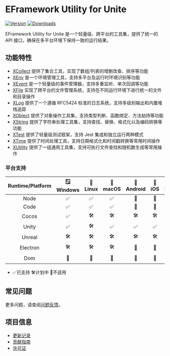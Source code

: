 # EFramework Utility for Unite

[![Version](https://img.shields.io/npm/v/org.eframework.uni.util)](https://www.npmjs.com/package/org.eframework.uni.util)
[![Downloads](https://img.shields.io/npm/dm/org.eframework.uni.util)](https://www.npmjs.com/package/org.eframework.uni.util)

EFramework Utility for Unite 是一个轻量级、跨平台的工具集，提供了统一的 API 接口，确保在多平台环境下保持一致的运行结果。

## 功能特性

- [XCollect](docs/XCollect.md) 提供了集合工具，实现了数组/列表的增删改查、排序等功能
- [XEnv](docs/XEnv.md) 是一个环境管理工具，支持多平台及运行时环境识别等功能
- [XEvent](docs/XEvent.md) 是一个轻量级的事件管理器，支持多重监听、单次回调等功能
- [XFile](docs/XFile.md) 实现了跨平台的文件管理系统，支持在不同运行环境下进行统一的文件和目录操作
- [XLog](docs/XLog.md) 提供了一个遵循 RFC5424 标准的日志系统，支持多级别输出和内置堆栈追踪
- [XObject](docs/XObject.md) 提供了对象操作工具集，支持类型判断、函数绑定、方法劫持等功能
- [XString](docs/XString.md) 提供了字符串处理工具集，支持查找、替换、格式化以及编码转换等功能
- [XTest](docs/XTest.md) 提供了轻量级测试框架，支持 Jest 集成和独立运行两种模式
- [XTime](docs/XTime.md) 提供了时间处理工具，支持日期格式化和时间戳转换等常用时间操作
- [XUtility](docs/XUtility.md) 提供了一组通用工具集，支持可执行文件查找和随机数生成等常用操作

### 平台支持

| Runtime/Platform | 🪟 Windows | 🐧 Linux | 🍎 macOS | 🤖 Android | 📱 iOS | 🌐 Browser |
| :-: | :-: | :-: | :-: | :-: | :-: | :-: |
| Node | ✅ | ✅ | ✅ | 🚫 | 🚫 | 🚫 |
| Code | ✅ | ✅ | ✅ | 🚫 | 🚫 | 🚫 |
| Cocos | ✅ | 🛠️ | 🛠️ | 🛠️ | 🛠️ | 🛠️ |
| Unity | ✅ | 🛠️ | ✅ | ✅ | ✅ | 🛠️ |
| Unreal | 🛠️ | 🛠️ | 🛠️ | 🛠️ | 🛠️ | 🛠️ |
| Electron | 🛠️ | 🛠️ | 🛠️ | 🚫 | 🚫 | 🚫 |
| Dom | 🚫 | 🚫 | 🚫 | 🚫 | 🚫 | 🛠️ |
- ✅已支持  🛠️计划中  🚫不适用

## 常见问题

更多问题，请查阅[问题反馈](CONTRIBUTING.md#问题反馈)。

## 项目信息

- [更新记录](CHANGELOG.md)
- [贡献指南](CONTRIBUTING.md)
- [许可证](LICENSE)